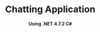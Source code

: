 
<h1 align="center">
  Chatting Application
  <br>
</h1>

<h4 align="center">Using .NET 4.7.2 C#</a></h4
  
 
